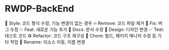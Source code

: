 # RWDP-BackEnd
🎨 Style: 코드 형식 수정, 기능 변경이 없는 경우
🔥 Remove: 코드 파일 제거
🐛 Fix: 버그 수정
✨ Feat: 새로운 기능 추가
📝 Docs: 문서 수정
💄 Design: 디자인 변경
✅ Test: 테스트 코드
♻️ Refactor: 코드 구조 재구성
🔧 Chore: 빌드, 패키지 매니저 수정 등 기타 작업
🚚 Rename: 리소스 이동, 이름 변경
